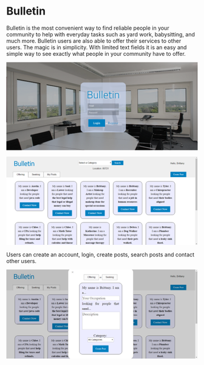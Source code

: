 # Bulletin

Bulletin is the most convenient way to find reliable people in your community to
help with everyday tasks such as yard work, babysitting, and much more. Bulletin users are also
able to offer their services to other users. The magic is in simplicity. With limited text fields it is an easy
and simple way to see exactly what people in your community have to offer.

![main](https://github.com/bpaielli/Bulletin/blob/master/assets/images/splashlogin/bulletin_homepage.png)




![board](https://github.com/bpaielli/Bulletin/blob/master/assets/images/splashlogin/bulletin_main.png)



Users can create an account, login, create posts, search posts and contact other users. 



![create post](https://github.com/bpaielli/Bulletin/blob/master/assets/images/splashlogin/bulletin_createpost.png)

